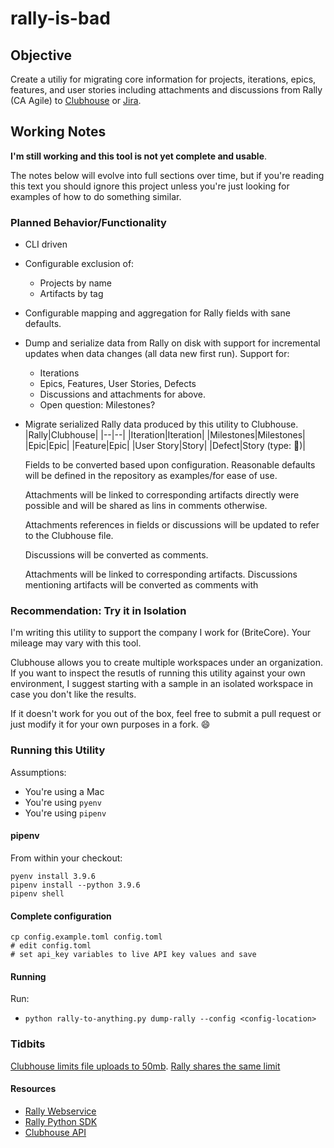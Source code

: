 # rally-is-bad

## Objective

Create a utiliy for migrating core information for projects, iterations, epics,
features, and user stories including attachments and discussions from Rally (CA Agile)
to [Clubhouse](https://clubhouse.io) or [Jira](https://www.atlassian.com/software/jira).

## Working Notes

**I'm still working and this tool is not yet complete and usable**.

The notes below will evolve into full sections over time, but if
you're reading this text you should ignore this project unless you're
just looking for examples of how to do something similar.

### Planned Behavior/Functionality

- CLI driven
- Configurable exclusion of:
  - Projects by name
  - Artifacts by tag
- Configurable mapping and aggregation for Rally fields with
  sane defaults.
- Dump and serialize data from Rally on disk with support for incremental updates
  when data changes (all data new first run). Support for:
  - Iterations
  - Epics, Features, User Stories, Defects
  - Discussions and attachments for above.
  - Open question: Milestones?
- Migrate serialized Rally data produced by this utility to Clubhouse.
  |Rally|Clubhouse|
  |--|--|
  |Iteration|Iteration|
  |Milestones|Milestones|
  |Epic|Epic|
  |Feature|Epic|
  |User Story|Story|
  |Defect|Story (type: :bug:)|

  Fields to be converted based upon configuration. Reasonable defaults
  will be defined in the repository as examples/for ease of use.

  Attachments will be linked to corresponding artifacts directly were
  possible and will be shared as lins in comments otherwise.

  Attachments references in fields or discussions will be updated to
  refer to the Clubhouse file.

  Discussions will be converted as comments.

  Attachments will be linked to corresponding artifacts. Discussions
  mentioning artifacts will be converted as comments with

### Recommendation: Try it in Isolation

I'm writing this utility to support the company I work for (BriteCore).
Your mileage may vary with this tool.

Clubhouse allows you to create multiple workspaces under an organization.
If you want to inspect the resutls of running this utility against your own
environment, I suggest starting with a sample in an isolated workspace in case
you don't like the results.

If it doesn't work for you out of the box, feel free to submit a pull request
or just modify it for your own purposes in a fork. :smile:

### Running this Utility

Assumptions:

- You're using a Mac
- You're using `pyenv`
- You're using `pipenv`

#### pipenv

From within your checkout:

```shell
pyenv install 3.9.6
pipenv install --python 3.9.6
pipenv shell
```

#### Complete configuration

```shell
cp config.example.toml config.toml
# edit config.toml
# set api_key variables to live API key values and save
```

#### Running

Run:

- `python rally-to-anything.py dump-rally --config <config-location>`

### Tidbits

[Clubhouse limits file uploads to 50mb](https://help.clubhouse.io/hc/en-us/articles/205268729-Upload-Files-to-a-Story#:~:text=The%20web%20app%20has%20a,at%20most%20380%20pixels%20high.).
[Rally shares the same limit](https://knowledge.broadcom.com/external/article/57524/rally-link-a-file-that-exceeds-max-allo.html#:~:text=A%20user%20has%20a%20file,maximum%20allowed%2050%20MB%20limit.)

#### Resources

- [Rally Webservice](https://rally1.rallydev.com/slm/doc/webservice/)
- [Rally Python SDK](https://github.com/RallyTools/RallyRestToolkitForPython)
- [Clubhouse API](https://clubhouse.io/api/rest/v3)
